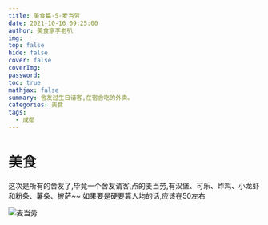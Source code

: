 ```yaml
---
title: 美食篇-5-麦当劳
date: 2021-10-16 09:25:00
author: 美食家李老叭
img: 
top: false
hide: false
cover: false
coverImg: 
password: 
toc: true
mathjax: false
summary: 舍友过生日请客,在宿舍吃的外卖。
categories: 美食
tags:
  - 成都
---
```


# 美食

这次是所有的舍友了,毕竟一个舍友请客,点的麦当劳,有汉堡、可乐、炸鸡、小龙虾和粉条、薯条、披萨~~ 如果要是硬要算人均的话,应该在50左右

![麦当劳](https://laoba-1304292449.cos.ap-chengdu.myqcloud.com/img/QQ图片20211016181638.jpg)